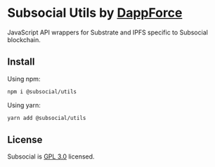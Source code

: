 # Subsocial Utils by [DappForce](https://github.com/dappforce)

JavaScript API wrappers for Substrate and IPFS specific to Subsocial blockchain.

## Install

Using npm:

```bash
npm i @subsocial/utils
```

Using yarn:

```bash
yarn add @subsocial/utils
```

## License

Subsocial is [GPL 3.0](./LICENSE) licensed.
